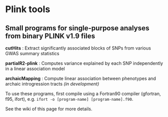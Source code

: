 # Plink tools
## Small programs for single-purpose analyses from binary PLINK v1.9 files

**cutHits** : Extract significantly associated blocks of SNPs from various GWAS summary statistics

**partialR2-plink** : Computes variance explained by each SNP independently in a linear association model

**archaicMapping** : Compute linear association between phenotypes and archaic introgression tracts _(in development)_

To use these programs, first compile using a Fortran90 compiler (gfortran, f95, ifort), e.g. `ifort -o [program-name] [program-name].f90`.

See the wiki of this page for more details.
